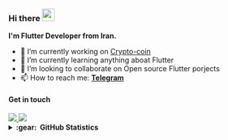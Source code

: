 ### Hi there <img src="https://media.giphy.com/media/hvRJCLFzcasrR4ia7z/giphy.gif" width="25px">

**I'm Flutter Developer from Iran.**

<!-- Here are some ideas to get you started: -->

- 🔭 I’m currently working on [Crypto-coin](https://github.com/Amirnlz/Crypto-coin)  
- 🌱 I’m currently learning anything aboat Flutter
- 👯 I’m looking to collaborate on Open source Flutter porjects
- 📫 How to reach me: **[Telegram](https://t.me/amirnlz)**
<!-- - Ask me about ... -->
<!-- 
- 📫 How to reach me: [@Amirnlz](https://t.me/amirnlz) on Telegram
- 🤔 I’m looking for help with ...
- 😄 Pronouns: ...
- ⚡ Fun fact: ... 
-->


#### Get in touch

<!-- <a href="https://t.me/amirnlz">
  <img src="https://img.icons8.com/fluency/40/000000/telegram-app.png"/>
</a> -->
<a href="https://www.linkedin.com/in/Amirnlz">
   <img src="https://img.icons8.com/fluency/40/000000/linkedin.png"/>
</a>
<a href="https://stackoverflow.com/users/12277290/amir">
  <img src="https://img.icons8.com/fluency/40/000000/stackoverflow.png"/>
</a>

<!-- ### 🛠️&nbsp;&nbsp;Languages&nbsp;and&nbsp;Tools
![Java](https://img.shields.io/badge/java-%23ED8B00.svg?style=for-the-badge&logo=java&logoColor=white)
![Dart](https://img.shields.io/badge/dart-%230175C2.svg?style=for-the-badge&logo=dart&logoColor=white)
![Flutter](https://img.shields.io/badge/Flutter-%2302569B.svg?style=for-the-badge&logo=Flutter&logoColor=white)
![Git](https://img.shields.io/badge/git-%23F05033.svg?style=for-the-badge&logo=git&logoColor=white) -->

<details>
  
  <summary><b>:gear: &nbsp;GitHub Statistics</b></summary>
  
<a href="https://github.com/anuraghazra/github-readme-stats">
  <img align="center" src="https://github-readme-stats.vercel.app/api?username=amirnlz&show_icons=true&theme=tokyonight&border_radius=15&border_color=808080"/>
</a>
<a href="https://github.com/anuraghazra/github-readme-stats">
  <img align="center" src="https://github-readme-stats.vercel.app/api/top-langs/?username=amirnlz&layout=compact&theme=tokyonight&border_radius=15&border_color=808080" />
</a>

</details>
